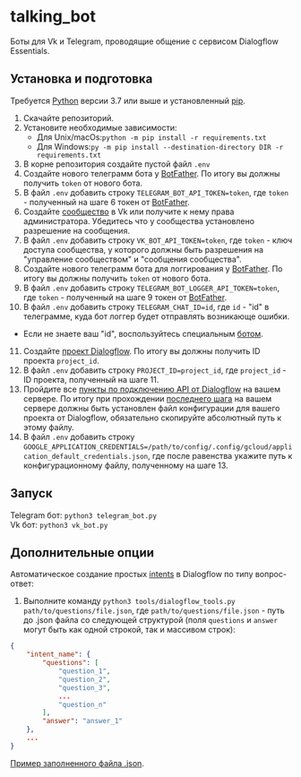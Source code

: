 # talking_bot

Боты для Vk и Telegram, проводящие общение с сервисом Dialogflow Essentials.

## Установка и подготовка

Требуется [Python](https://www.python.org/downloads/) версии 3.7 или выше и установленный [pip](https://pip.pypa.io/en/stable/getting-started/).

1. Скачайте репозиторий.
2. Установите необходимые зависимости:  
   - Для Unix/macOs:`python -m pip install -r requirements.txt`
   - Для Windows:`py -m pip install --destination-directory DIR -r requirements.txt`
3. В корне репозитория создайте пустой файл `.env`
4. Создайте нового телеграмм бота у [BotFather](https://telegram.me/BotFather). По итогу вы должны получить `token` от нового бота.
5. В файл `.env` добавить строку `TELEGRAM_BOT_API_TOKEN=token`, где `token` - полученный на шаге 6 токен от [BotFather](https://telegram.me/BotFather).
6. Создайте [сообщество](https://vk.com/groups?tab=admin) в Vk или получите к нему права администратора. Убедитесь что у сообщества установлено разрешение на сообщения.
7. В файл `.env` добавить строку `VK_BOT_API_TOKEN=token`, где `token` - ключ доступа сообщества, у которого должны быть разрешения на "управление сообществом" и "сообщения сообщества".
8. Создайте нового телеграмм бота для логгирования у [BotFather](https://telegram.me/BotFather). По итогу вы должны получить `token` от нового бота.
9.  В файл `.env` добавить строку `TELEGRAM_BOT_LOGGER_API_TOKEN=token`, где `token` - полученный на шаге 9 токен от [BotFather](https://telegram.me/BotFather).
10. В файл `.env` добавить строку `TELEGRAM_CHAT_ID=id`, где `id` - "id" в телеграмме, куда бот логгер будет отправлять возникающе ошибки. 
   - Если не знаете ваш "id", воспользуйтесь специальным [ботом](https://telegram.me/userinfobot).
11. Создайте [проект Dialogflow](https://dialogflow.cloud.google.com/#/getStarted). По итогу вы должны получить ID проекта `project_id`.
12. В файл `.env` добавить строку `PROJECT_ID=project_id`, где `project_id` - ID проекта, полученный на шаге 11.
13. Пройдите все [пункты по подключению API от Dialogflow](https://cloud.google.com/dialogflow/es/docs/quick/setup) на вашем сервере. По итогу при прохождении [последнего шага](https://cloud.google.com/dialogflow/es/docs/quick/setup#client-library-user-account-authentication) на вашем сервере должны быть установлен файл конфигурации для вашего проекта от Dialogflow, обязательно скопируйте абсолютный путь к этому файлу.
14. В файл `.env` добавить строку `GOOGLE_APPLICATION_CREDENTIALS=/path/to/config/.config/gcloud/application_default_credentials.json`, где после равенства укажите путь к конфигурационному файлу, полученному на шаге 13.

## Запуск

Telegram бот: `python3 telegram_bot.py`  
Vk бот: `python3 vk_bot.py`

## Дополнительные опции

Автоматическое создание простых [intents](https://cloud.google.com/dialogflow/es/docs/intents-overview) в Dialogflow по типу вопрос-ответ:
1. Выполните команду `python3 tools/dialogflow_tools.py path/to/questions/file.json`, где `path/to/questions/file.json` - путь до .json файла со следующей структурой (поля `questions` и `answer` могут быть как одной строкой, так и массивом строк):
```json
{
    "intent_name": {
        "questions": [
            "question_1",
            "question_2",
            "question_3",
            ...
            "question_n"
        ],
        "answer": "answer_1"
    },
    ...
}
```

[Пример заполненного файла .json](./examples/questions.json).
